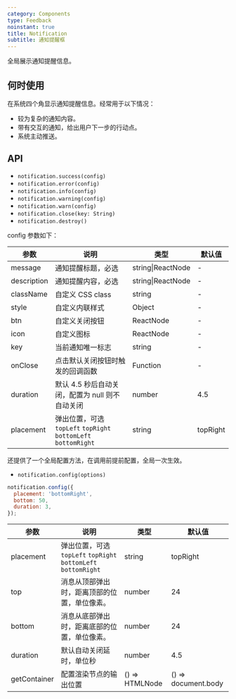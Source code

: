 ```yaml
---
category: Components
type: Feedback
noinstant: true
title: Notification
subtitle: 通知提醒框
---
```


全局展示通知提醒信息。

## 何时使用

在系统四个角显示通知提醒信息。经常用于以下情况：

- 较为复杂的通知内容。
- 带有交互的通知，给出用户下一步的行动点。
- 系统主动推送。

## API

- `notification.success(config)`
- `notification.error(config)`
- `notification.info(config)`
- `notification.warning(config)`
- `notification.warn(config)`
- `notification.close(key: String)`
- `notification.destroy()`

config 参数如下：

| 参数          | 说明                                       | 类型                | 默认值      |
| ----------- | ---------------------------------------- | ----------------- | -------- |
| message     | 通知提醒标题，必选                                | string\|ReactNode | -        |
| description | 通知提醒内容，必选                                | string\|ReactNode | -        |
| className   | 自定义 CSS class                            | string            | -        |
| style       | 自定义内联样式                                  | Object            | -        |
| btn         | 自定义关闭按钮                                  | ReactNode         | -        |
| icon        | 自定义图标                                    | ReactNode         | -        |
| key         | 当前通知唯一标志                                 | string            | -        |
| onClose     | 点击默认关闭按钮时触发的回调函数                         | Function          | -        |
| duration    | 默认 4.5 秒后自动关闭，配置为 null 则不自动关闭            | number            | 4.5      |
| placement   | 弹出位置，可选 `topLeft` `topRight` `bottomLeft` `bottomRight` | string            | topRight |

还提供了一个全局配置方法，在调用前提前配置，全局一次生效。

- `notification.config(options)`

```js
notification.config({
  placement: 'bottomRight',
  bottom: 50,
  duration: 3,
});
```

| 参数           | 说明                                       | 类型             | 默认值                 |
| ------------ | ---------------------------------------- | -------------- | ------------------- |
| placement    | 弹出位置，可选 `topLeft` `topRight` `bottomLeft` `bottomRight` | string         | topRight            |
| top          | 消息从顶部弹出时，距离顶部的位置，单位像素。                   | number         | 24                  |
| bottom       | 消息从底部弹出时，距离底部的位置，单位像素。                   | number         | 24                  |
| duration     | 默认自动关闭延时，单位秒                             | number         | 4.5                 |
| getContainer | 配置渲染节点的输出位置                              | () => HTMLNode | () => document.body |
